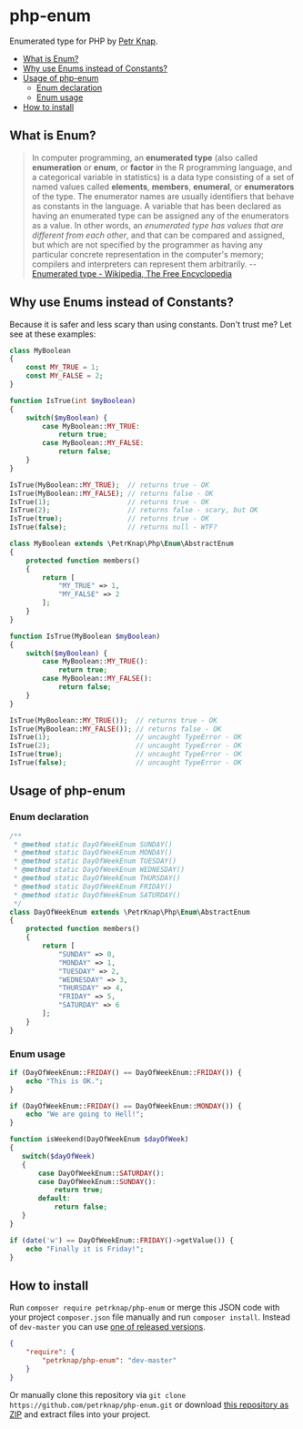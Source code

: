 # php-enum

Enumerated type for PHP by [Petr Knap].

* [What is Enum?](#what-is-enum)
* [Why use Enums instead of Constants?](#why-use-enums-instead-of-constants)
* [Usage of php-enum](#usage-of-php-enum)
    * [Enum declaration](#enum-declaration)
    * [Enum usage](#enum-usage)
* [How to install](#how-to-install)


## What is Enum?

> In computer programming, an **enumerated type** (also called **enumeration** or **enum**, or **factor** in the R programming language, and a categorical variable in statistics) is a data type consisting of a set of named values called **elements**, **members**, **enumeral**, or **enumerators** of the type. The enumerator names are usually identifiers that behave as constants in the language. A variable that has been declared as having an enumerated type can be assigned any of the enumerators as a value. In other words, an *enumerated type has values that are different from each other*, and that can be compared and assigned, but which are not specified by the programmer as having any particular concrete representation in the computer's memory; compilers and interpreters can represent them arbitrarily.
-- [Enumerated type - Wikipedia, The Free Encyclopedia]

## Why use Enums instead of Constants?

Because it is safer and less scary than using constants. Don't trust me? Let see at these examples:

```php
class MyBoolean
{
    const MY_TRUE = 1;
    const MY_FALSE = 2;
}

function IsTrue(int $myBoolean)
{
    switch($myBoolean) {
        case MyBoolean::MY_TRUE:
            return true;
        case MyBoolean::MY_FALSE:
            return false;
    }
}

IsTrue(MyBoolean::MY_TRUE);  // returns true - OK
IsTrue(MyBoolean::MY_FALSE); // returns false - OK
IsTrue(1);                   // returns true - OK
IsTrue(2);                   // returns false - scary, but OK
IsTrue(true);                // returns true - OK
IsTrue(false);               // returns null - WTF?
```

```php
class MyBoolean extends \PetrKnap\Php\Enum\AbstractEnum
{
    protected function members()
    {
        return [
            "MY_TRUE" => 1,
            "MY_FALSE" => 2
        ];
    }
}

function IsTrue(MyBoolean $myBoolean)
{
    switch($myBoolean) {
        case MyBoolean::MY_TRUE():
            return true;
        case MyBoolean::MY_FALSE():
            return false;
    }
}

IsTrue(MyBoolean::MY_TRUE());  // returns true - OK
IsTrue(MyBoolean::MY_FALSE()); // returns false - OK
IsTrue(1);                     // uncaught TypeError - OK
IsTrue(2);                     // uncaught TypeError - OK
IsTrue(true);                  // uncaught TypeError - OK
IsTrue(false);                 // uncaught TypeError - OK
```


## Usage of php-enum

### Enum declaration
```php
/**
 * @method static DayOfWeekEnum SUNDAY()
 * @method static DayOfWeekEnum MONDAY()
 * @method static DayOfWeekEnum TUESDAY()
 * @method static DayOfWeekEnum WEDNESDAY()
 * @method static DayOfWeekEnum THURSDAY()
 * @method static DayOfWeekEnum FRIDAY()
 * @method static DayOfWeekEnum SATURDAY()
 */
class DayOfWeekEnum extends \PetrKnap\Php\Enum\AbstractEnum
{
    protected function members()
    {
        return [
            "SUNDAY" => 0,
            "MONDAY" => 1,
            "TUESDAY" => 2,
            "WEDNESDAY" => 3,
            "THURSDAY" => 4,
            "FRIDAY" => 5,
            "SATURDAY" => 6
        ];
    }
}
```

### Enum usage
```php
if (DayOfWeekEnum::FRIDAY() == DayOfWeekEnum::FRIDAY()) {
    echo "This is OK.";
}
```

```php
if (DayOfWeekEnum::FRIDAY() == DayOfWeekEnum::MONDAY()) {
    echo "We are going to Hell!";
}
```

```php
function isWeekend(DayOfWeekEnum $dayOfWeek)
{
   switch($dayOfWeek)
   {
       case DayOfWeekEnum::SATURDAY():
       case DayOfWeekEnum::SUNDAY():
           return true;
       default:
           return false;
   }
}
```

```php
if (date('w') == DayOfWeekEnum::FRIDAY()->getValue()) {
    echo "Finally it is Friday!";
}
```


## How to install

Run `composer require petrknap/php-enum` or merge this JSON code with your project `composer.json` file manually and run `composer install`. Instead of `dev-master` you can use [one of released versions].

```json
{
    "require": {
        "petrknap/php-enum": "dev-master"
    }
}
```

Or manually clone this repository via `git clone https://github.com/petrknap/php-enum.git` or download [this repository as ZIP] and extract files into your project.



[Petr Knap]:http://petrknap.cz/
[Enumerated type - Wikipedia, The Free Encyclopedia]:https://en.wikipedia.org/w/index.php?title=Enumerated_type&oldid=701057934
[one of released versions]:https://github.com/petrknap/php-enum/releases
[this repository as ZIP]:https://github.com/petrknap/php-enum/archive/master.zip
